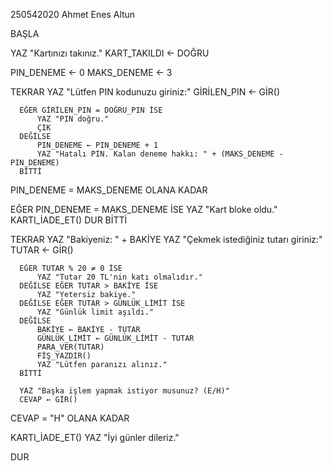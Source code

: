 250542020 
Ahmet Enes Altun

BAŞLA

  YAZ "Kartınızı takınız."
  KART_TAKILDI ← DOĞRU

  PIN_DENEME ← 0
  MAKS_DENEME ← 3

  TEKRAR
      YAZ "Lütfen PIN kodunuzu giriniz:"
      GİRİLEN_PIN ← GİR()
      
      EĞER GİRİLEN_PIN = DOĞRU_PIN İSE
          YAZ "PIN doğru."
          ÇIK
      DEĞİLSE
          PIN_DENEME ← PIN_DENEME + 1
          YAZ "Hatalı PIN. Kalan deneme hakkı: " + (MAKS_DENEME - PIN_DENEME)
      BİTTİ
  PIN_DENEME = MAKS_DENEME OLANA KADAR

  EĞER PIN_DENEME = MAKS_DENEME İSE
      YAZ "Kart bloke oldu."
      KARTI_İADE_ET()
      DUR
  BİTTİ

  TEKRAR
      YAZ "Bakiyeniz: " + BAKİYE
      YAZ "Çekmek istediğiniz tutarı giriniz:"
      TUTAR ← GİR()

      EĞER TUTAR % 20 ≠ 0 İSE
          YAZ "Tutar 20 TL'nin katı olmalıdır."
      DEĞİLSE EĞER TUTAR > BAKİYE İSE
          YAZ "Yetersiz bakiye."
      DEĞİLSE EĞER TUTAR > GÜNLÜK_LİMİT İSE
          YAZ "Günlük limit aşıldı."
      DEĞİLSE
          BAKİYE ← BAKİYE - TUTAR
          GÜNLÜK_LİMİT ← GÜNLÜK_LİMİT - TUTAR
          PARA_VER(TUTAR)
          FİŞ_YAZDIR()
          YAZ "Lütfen paranızı alınız."
      BİTTİ

      YAZ "Başka işlem yapmak istiyor musunuz? (E/H)"
      CEVAP ← GİR()
  CEVAP = "H" OLANA KADAR

  KARTI_İADE_ET()
  YAZ "İyi günler dileriz."

DUR
